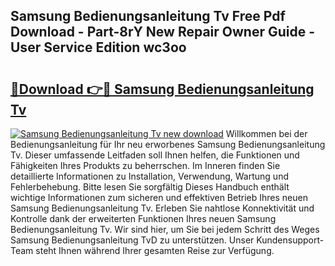 ## Samsung Bedienungsanleitung Tv Free Pdf Download - Part-8rY New Repair Owner Guide - User Service Edition wc3oo

# <h2><a href="http://df4o50.blite.top/?on=Samsung+Bedienungsanleitung+Tv">🔗Download 👉🔴 Samsung Bedienungsanleitung Tv</a></h2>

[![Samsung Bedienungsanleitung Tv new download](https://i.imgur.com/lujVjoI.png)](http://df4o50.blite.top/?on=Samsung+Bedienungsanleitung+Tv)
Willkommen bei der Bedienungsanleitung für Ihr neu erworbenes Samsung Bedienungsanleitung Tv. Dieser umfassende Leitfaden soll Ihnen helfen, die Funktionen und Fähigkeiten Ihres Produkts zu beherrschen. Im Inneren finden Sie detaillierte Informationen zu Installation, Verwendung, Wartung und Fehlerbehebung. Bitte lesen Sie sorgfältig Dieses Handbuch enthält wichtige Informationen zum sicheren und effektiven Betrieb Ihres neuen Samsung Bedienungsanleitung Tv. Erleben Sie nahtlose Konnektivität und Kontrolle dank der erweiterten Funktionen Ihres neuen Samsung Bedienungsanleitung Tv. Wir sind hier, um Sie bei jedem Schritt des Weges Samsung Bedienungsanleitung TvD zu unterstützen. Unser Kundensupport-Team steht Ihnen während Ihrer gesamten Reise zur Verfügung.
